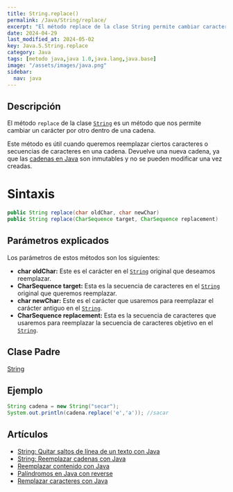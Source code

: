 ```yaml
---
title: String.replace()
permalink: /Java/String/replace/
excerpt: "El método replace de la clase String permite cambiar caracteres o secuencias de caracteres en una cadena."
date: 2024-04-29
last_modified_at: 2024-05-02
key: Java.S.String.replace
category: Java
tags: [metodo java,java 1.0,java.lang,java.base]
image: "/assets/images/java.png"
sidebar:
  nav: java
---
```


## Descripción


El método `replace` de la clase [`String`](https://www.w3api.com/Java/String/) es un método que nos permite cambiar un carácter por otro dentro de una cadena.


Este método es útil cuando queremos reemplazar ciertos caracteres o secuencias de caracteres en una cadena. Devuelve una nueva cadena, ya que las [cadenas en Java](https://manualweb.net/java/clase-string-representando-una-cadena/) son inmutables y no se pueden modificar una vez creadas.


# Sintaxis


```java
public String replace(char oldChar, char newChar)
public String replace(CharSequence target, CharSequence replacement)
```


## Parámetros explicados


Los parámetros de estos métodos son los siguientes:

- **char oldChar:** Este es el carácter en el [`String`](https://www.w3api.com/Java/String/) original que deseamos reemplazar.
- **CharSequence target:** Esta es la secuencia de caracteres en el [`String`](https://www.w3api.com/Java/String/) original que queremos reemplazar.
- **char newChar:** Este es el carácter que usaremos para reemplazar el carácter antiguo en el [`String`](https://www.w3api.com/Java/String/).
- **CharSequence replacement:** Esta es la secuencia de caracteres que usaremos para reemplazar la secuencia de caracteres objetivo en el [`String`](https://www.w3api.com/Java/String/).

## Clase Padre


[String](https://www.w3api.com/Java/String/)


## Ejemplo


```java
String cadena = new String("secar");
System.out.println(cadena.replace('e','a')); //sacar
```


## Artículos

- [String: Quitar saltos de línea de un texto con Java](http://lineadecodigo.com/java/string-quitar-saltos-de-linea-de-un-texto-con-java/)
- [String: Reemplazar cadenas con Java](http://lineadecodigo.com/java/string-reemplazar-cadenas-con-java/)
- [Reemplazar contenido con Java](http://lineadecodigo.com/java/reemplazar-contenido-con-java/)
- [Palíndromos en Java con reverse](http://lineadecodigo.com/java/palindromos-en-java-con-reverse/)
- [Remplazar caracteres con Java](http://lineadecodigo.com/java/remplazar-caracteres-con-java/)
